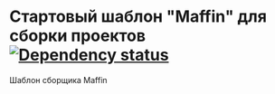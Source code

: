 # Стартовый шаблон "Maffin" для сборки проектов [![Dependency status][dependency-image]][dependency-url]
Шаблон сборщика Maffin


[dependency-image]: https://david-dm.org/VafinArtem/Starter-build-Maffin/dev-status.svg?style=flat-square
[dependency-url]: https://david-dm.org/VafinArtem/Starter-build-Maffin?type=dev

